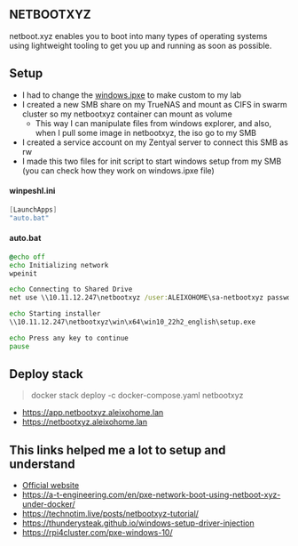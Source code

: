 ## NETBOOTXYZ
netboot.xyz enables you to boot into many types of operating systems using lightweight tooling to get you up and running as soon as possible.

## Setup
- I had to change the [windows.ipxe](windows.ipxe) to make custom to my lab
- I created a new SMB share on my TrueNAS and mount as CIFS in swarm cluster so my netbootxyz container can mount as volume
  - This way I can manipulate files from windows explorer, and also, when I pull some image in netbootxyz, the iso go to my SMB
- I created a service account on my Zentyal server to connect this SMB as rw
- I made this two files for init script to start windows setup from my SMB (you can check how they work on windows.ipxe file)
#### winpeshl.ini
```powershell
[LaunchApps]
"auto.bat"
```
#### auto.bat
```cmd
@echo off
echo Initializing network
wpeinit

echo Connecting to Shared Drive
net use \\10.11.12.247\netbootxyz /user:ALEIXOHOME\sa-netbootxyz password

echo Starting installer
\\10.11.12.247\netbootxyz\win\x64\win10_22h2_english\setup.exe

echo Press any key to continue
pause

```
## Deploy stack
> docker stack deploy -c docker-compose.yaml netbootxyz
- https://app.netbootxyz.aleixohome.lan
- https://netbootxyz.aleixohome.lan

## This links helped me a lot to setup and understand 
- [Official website](https://netboot.xyz/)
- https://a-t-engineering.com/en/pxe-network-boot-using-netboot-xyz-under-docker/
- https://technotim.live/posts/netbootxyz-tutorial/
- https://thunderysteak.github.io/windows-setup-driver-injection
- https://rpi4cluster.com/pxe-windows-10/

